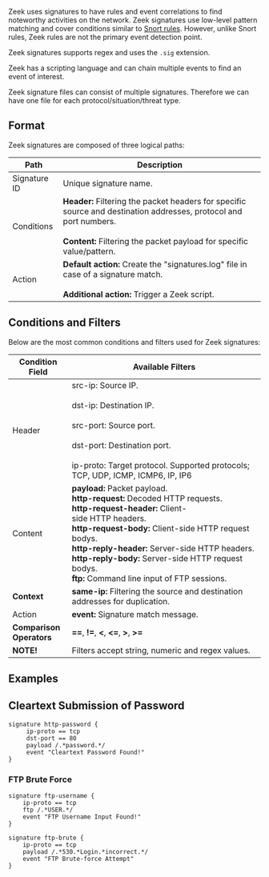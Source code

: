 Zeek uses signatures to have rules and event correlations to find noteworthy activities on the network. Zeek signatures use low-level pattern matching and cover conditions similar to [Snort rules](obsidian://open?vault=security-notes&file=Defensive%20Security%2FNetwork%20Traffic%20Analysis%2FTools%2FSnort%2FRules). However, unlike Snort rules, Zeek rules are not the primary event detection point.

Zeek signatures supports regex and uses the `.sig` extension.

Zeek has a scripting language and can chain multiple events to find an event of interest.

Zeek signature files can consist of multiple signatures. Therefore we can have one file for each protocol/situation/threat type.
## Format
Zeek signatures are composed of three logical paths:

| Path         | Description                                                                                                                                                                                         |
| ------------ | --------------------------------------------------------------------------------------------------------------------------------------------------------------------------------------------------- |
| Signature ID | Unique signature name.                                                                                                                                                                              |
| Conditions   | **Header:** Filtering the packet headers for specific source and destination addresses, protocol and port numbers.<br><br>**Content:** Filtering the packet payload for specific value/pattern.<br> |
| Action       | **Default action:** Create the "signatures.log" file in case of a signature match.<br><br>**Additional action:** Trigger a Zeek script.                                                             |
## Conditions and Filters
Below are the most common conditions and filters used for Zeek signatures:

| Condition Field               | Available Filters                                                                                                                                                                                                                                                                                                                                                |
| ----------------------------- | ---------------------------------------------------------------------------------------------------------------------------------------------------------------------------------------------------------------------------------------------------------------------------------------------------------------------------------------------------------------- |
| Header                        | src-ip: Source IP.<br><br>dst-ip: Destination IP.<br><br>src-port: Source port.<br><br>dst-port: Destination port.<br><br>ip-proto: Target protocol. Supported protocols; TCP, UDP, ICMP, ICMP6, IP, IP6                                                                                                                                                         |
| Content                       | **payload:** Packet payload.  <br>**http-request:** Decoded HTTP requests.  <br>**http-request-header:** Client-side HTTP headers.  <br>**http-request-body:** Client-side HTTP request bodys.  <br>**http-reply-header:** Server-side HTTP headers.  <br>**http-reply-body:** Server-side HTTP request bodys.  <br>**ftp:** Command line input of FTP sessions. |
| **Context**                   | **same-ip:** Filtering the source and destination addresses for duplication.                                                                                                                                                                                                                                                                                     |
| Action                        | **event:** Signature match message.                                                                                                                                                                                                                                                                                                                              |
| **Comparison  <br>Operators** | **==**, **!=**, **<**, **<=**, **>**, **>=**                                                                                                                                                                                                                                                                                                                     |
| **NOTE!**                     | Filters accept string, numeric and regex values.                                                                                                                                                                                                                                                                                                                 |
## Examples
## Cleartext Submission of Password
```sig
signature http-password {
     ip-proto == tcp
     dst-port == 80
     payload /.*password.*/
     event "Cleartext Password Found!"
}
```
### FTP Brute Force
```sig
signature ftp-username {
	ip-proto == tcp
	ftp /.*USER.*/
    event "FTP Username Input Found!"
}

signature ftp-brute {
	ip-proto == tcp
	payload /.*530.*Login.*incorrect.*/
    event "FTP Brute-force Attempt"
}
```